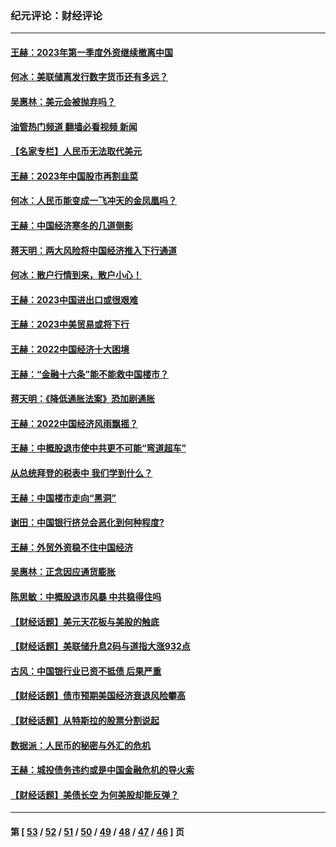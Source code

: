 ### 纪元评论：财经评论
---
#### [王赫：2023年第一季度外资继续撤离中国](../../pages/nsc1026/n13988870.md?05240330) 
#### [何冰：美联储离发行数字货币还有多远？](../../pages/nsc1026/n13986109.md?05240330) 
#### [吴惠林：美元会被抛弃吗？](../../pages/nsc1026/n13984087.md?05240330) 
#### [油管热门频道 翻墙必看视频 新闻](ok?05240330)
#### [【名家专栏】人民币无法取代美元](../../pages/nsc1026/n13974270.md?05240330) 
#### [王赫：2023年中国股市再割韭菜](../../pages/nsc1026/n13965334.md?05240330) 
#### [何冰：人民币能变成一飞冲天的金凤凰吗？](../../pages/nsc1026/n13964999.md?05240330) 
#### [王赫：中国经济寒冬的几道侧影](../../pages/nsc1026/n13932953.md?05240330) 
#### [蒋天明：两大风险将中国经济推入下行通道](../../pages/nsc1026/n13929820.md?05240330) 
#### [何冰：散户行情到来，散户小心！](../../pages/nsc1026/n13928308.md?05240330) 
#### [王赫：2023中国进出口或很艰难](../../pages/nsc1026/n13911515.md?05240330) 
#### [王赫：2023中美贸易或将下行](../../pages/nsc1026/n13899005.md?05240330) 
#### [王赫：2022中国经济十大困境](../../pages/nsc1026/n13883766.md?05240330) 
#### [王赫：“金融十六条”能不能救中国楼市？](../../pages/nsc1026/n13868431.md?05240330) 
#### [蒋天明：《降低通胀法案》恐加剧通胀](../../pages/nsc1026/n13806996.md?05240330) 
#### [王赫：2022中国经济风雨飘摇？](../../pages/nsc1026/n13803207.md?05240330) 
#### [王赫：中概股退市使中共更不可能“弯道超车”](../../pages/nsc1026/n13802858.md?05240330) 
#### [从总统拜登的税表中 我们学到什么？](../../pages/nsc1026/n13773081.md?05240330) 
#### [王赫：中国楼市走向“黑洞”](../../pages/nsc1026/n13770647.md?05240330) 
#### [谢田：中国银行挤兑会恶化到何种程度?](../../pages/nsc1026/n13766965.md?05240330) 
#### [王赫：外贸外资稳不住中国经济](../../pages/nsc1026/n13753933.md?05240330) 
#### [吴惠林：正念因应通货膨胀](../../pages/nsc1026/n13750350.md?05240330) 
#### [陈思敏：中概股退市风暴 中共稳得住吗](../../pages/nsc1026/n13738978.md?05240330) 
#### [【财经话题】美元天花板与美股的触底](../../pages/nsc1026/n13736495.md?05240330) 
#### [【财经话题】美联储升息2码与道指大涨932点](../../pages/nsc1026/n13727377.md?05240330) 
#### [古风：中国银行业已资不抵债 后果严重](../../pages/nsc1026/n13726111.md?05240330) 
#### [【财经话题】债市预期美国经济衰退风险攀高](../../pages/nsc1026/n13698043.md?05240330) 
#### [【财经话题】从特斯拉的股票分割说起](../../pages/nsc1026/n13679733.md?05240330) 
#### [数据派：人民币的秘密与外汇的危机](../../pages/nsc1026/n13667092.md?05240330) 
#### [王赫：城投债务违约或是中国金融危机的导火索](../../pages/nsc1026/n13665322.md?05240330) 
#### [【财经话题】美债长空 为何美股却能反弹？](../../pages/nsc1026/n13665895.md?05240330) 

---
#### 第 [ [53](./53.md?05240330) / [52](./52.md?05240330) / [51](./51.md?05240330) / [50](./50.md?05240330) / [49](./49.md?05240330) / [48](./48.md?05240330) / [47](./47.md?05240330) / [46](./46.md?05240330) ] 页
